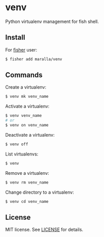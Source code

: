 venv
====

Python virtualenv management for fish shell.

Install
-------

For [fisher](https://github.com/jorgebucaran/fisher) user:

```bash
$ fisher add maralla/venv
```

Commands
--------

Create a virtualenv:

```bash
$ venv mk venv_name
```

Activate a virtualenv:

```bash
$ venv venv_name
# or
$ venv on venv_name
```

Deactivate a virtualenv:

```bash
$ venv off
```

List virtualenvs:

```bash
$ venv
```

Remove a virtualenv:

```bash
$ venv rm venv_name
```

Change directory to a virtualenv:

```bash
$ venv cd venv_name
```

License
-------

MIT license. See [LICENSE](LICENSE) for details.
